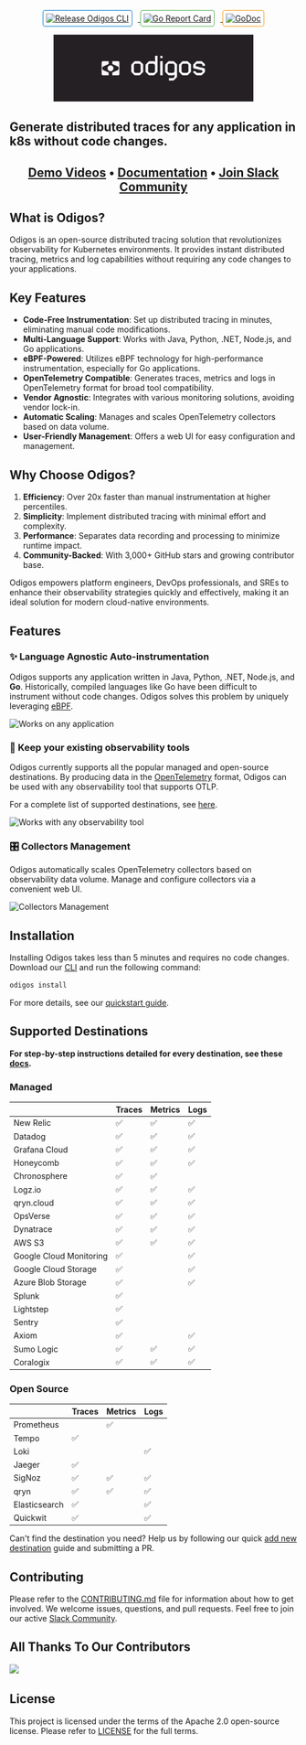 <p align="center">
    <a href="https://github.com/odigos-io/odigos/actions/workflows/release.yml" target="_blank">
        <img src="https://github.com/odigos-io/odigos/actions/workflows/release.yml/badge.svg" alt="Release Odigos CLI" style="margin-right: 10px; border: 1px solid #007acc; border-radius: 4px; padding: 5px;">
    </a>
    <a href="https://goreportcard.com/report/github.com/odigos-io/odigos/cli" target="_blank">
        <img src="https://goreportcard.com/badge/github.com/odigos-io/odigos/cli" alt="Go Report Card" style="margin-right: 10px; border: 1px solid #4CAF50; border-radius: 4px; padding: 5px;">
    </a>
    <a href="https://godoc.org/github.com/odigos-io/odigos/cli" target="_blank">
        <img src="https://godoc.org/github.com/odigos-io/odigos/cli?status.svg" alt="GoDoc" style="border: 1px solid #f39c12; border-radius: 4px; padding: 5px;">
    </a>
</p>

<p align="center">
<img src="assets/logo.png" width="350" /></br>
<h2>Generate distributed traces for any application in k8s without code changes.</h2>
</p>

<h2 align="center">
    <a href="https://youtu.be/bqTrGi3skhk?si=CLAolYpdT7rQb7PH">Demo Videos</a> • <a href="https://docs.odigos.io">Documentation</a> • <a href="https://join.slack.com/t/odigos/shared_invite/zt-1d7egaz29-Rwv2T8kyzc3mWP8qKobz~A">Join Slack Community</a>
</h2>

## What is Odigos?

Odigos is an open-source distributed tracing solution that revolutionizes observability for Kubernetes environments. It provides instant distributed tracing, metrics and log capabilities without requiring any code changes to your applications.

## Key Features

* **Code-Free Instrumentation**: Set up distributed tracing in minutes, eliminating manual code modifications.
* **Multi-Language Support**: Works with Java, Python, .NET, Node.js, and Go applications.
* **eBPF-Powered**: Utilizes eBPF technology for high-performance instrumentation, especially for Go applications.
* **OpenTelemetry Compatible**: Generates traces, metrics and logs in OpenTelemetry format for broad tool compatibility.
* **Vendor Agnostic**: Integrates with various monitoring solutions, avoiding vendor lock-in.
* **Automatic Scaling**: Manages and scales OpenTelemetry collectors based on data volume.
* **User-Friendly Management**: Offers a web UI for easy configuration and management.

## Why Choose Odigos?

1. **Efficiency**: Over 20x faster than manual instrumentation at higher percentiles.
2. **Simplicity**: Implement distributed tracing with minimal effort and complexity.
3. **Performance**: Separates data recording and processing to minimize runtime impact.
4. **Community-Backed**: With 3,000+ GitHub stars and growing contributor base.

Odigos empowers platform engineers, DevOps professionals, and SREs to enhance their observability strategies quickly and effectively, making it an ideal solution for modern cloud-native environments.

## Features

### ✨ Language Agnostic Auto-instrumentation

Odigos supports any application written in Java, Python, .NET, Node.js, and **Go**.
Historically, compiled languages like Go have been difficult to instrument without code changes. Odigos solves this problem by uniquely leveraging [eBPF](https://ebpf.io).

![Works on any application](assets/choose_apps.png)

### 🤝 Keep your existing observability tools

Odigos currently supports all the popular managed and open-source destinations.
By producing data in the [OpenTelemetry](https://opentelemetry.io) format, Odigos can be used with any observability tool that supports OTLP.

For a complete list of supported destinations, see [here](#supported-destinations).

![Works with any observability tool](assets/choose_dest.png)

### 🎛️ Collectors Management

Odigos automatically scales OpenTelemetry collectors based on observability data volume.
Manage and configure collectors via a convenient web UI.

![Collectors Management](assets/overview_page.png)

## Installation

Installing Odigos takes less than 5 minutes and requires no code changes.
Download our [CLI](https://docs.odigos.io/installation) and run the following command:

```bash
odigos install
```

For more details, see our [quickstart guide](https://docs.odigos.io/intro).

## Supported Destinations

**For step-by-step instructions detailed for every destination, see these [docs](https://docs.odigos.io/backends).**

### Managed


|                         | Traces | Metrics | Logs |
| ------------------------- | -------- | --------- | ------ |
| New Relic               | ✅     | ✅      | ✅   |
| Datadog                 | ✅     | ✅      | ✅   |
| Grafana Cloud           | ✅     | ✅      | ✅   |
| Honeycomb               | ✅     | ✅      | ✅   |
| Chronosphere            | ✅     | ✅      |      |
| Logz.io                 | ✅     | ✅      | ✅   |
| qryn.cloud              | ✅     | ✅      | ✅   |
| OpsVerse                | ✅     | ✅      | ✅   |
| Dynatrace               | ✅     | ✅      | ✅   |
| AWS S3                  | ✅     | ✅      | ✅   |
| Google Cloud Monitoring | ✅     |         | ✅   |
| Google Cloud Storage    | ✅     |         | ✅   |
| Azure Blob Storage      | ✅     |         | ✅   |
| Splunk                  | ✅     |         |      |
| Lightstep               | ✅     |         |      |
| Sentry                  | ✅     |         |      |
| Axiom                   | ✅     |         | ✅   |
| Sumo Logic              | ✅     | ✅      | ✅   |
| Coralogix               | ✅     | ✅      | ✅   |

### Open Source


|               | Traces | Metrics | Logs |
| --------------- | -------- | --------- | ------ |
| Prometheus    |        | ✅      |      |
| Tempo         | ✅     |         |      |
| Loki          |        |         | ✅   |
| Jaeger        | ✅     |         |      |
| SigNoz        | ✅     | ✅      | ✅   |
| qryn          | ✅     | ✅      | ✅   |
| Elasticsearch | ✅     |         | ✅   |
| Quickwit      | ✅     |         | ✅   |

Can't find the destination you need? Help us by following our quick [add new destination](https://docs.odigos.io/adding-new-dest) guide and submitting a PR.

## Contributing

Please refer to the [CONTRIBUTING.md](CONTRIBUTING.md) file for information about how to get involved. We welcome issues, questions, and pull requests. Feel free to join our active [Slack Community](https://join.slack.com/t/odigos/shared_invite/zt-1d7egaz29-Rwv2T8kyzc3mWP8qKobz~A).

## All Thanks To Our Contributors

<a href="https://github.com/odigos-io/odigos/graphs/contributors">
  <img src="https://contrib.rocks/image?repo=keyval-dev/odigos" />
</a>

## License

This project is licensed under the terms of the Apache 2.0 open-source license. Please refer to [LICENSE](LICENSE) for the full terms.
